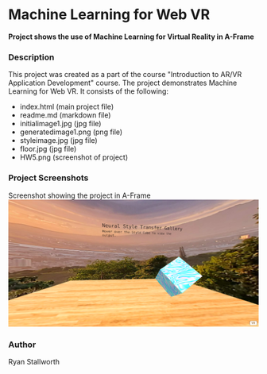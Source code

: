 # Machine Learning for Web VR

**Project shows the use of Machine Learning for Virtual Reality in A-Frame**


### **Description**
This project was created as a part of the course "Introduction to AR/VR Application Development" course. The project demonstrates Machine Learning for Web VR. It consists of the following:
- index.html (main project file) 
- readme.md (markdown file)
- initialimage1.jpg (jpg file)
- generatedimage1.png (png file)
- styleimage.jpg (jpg file)
- floor.jpg (jpg file)
- HW5.png (screenshot of project)

### **Project Screenshots**
Screenshot showing the project in A-Frame
![Project](https://github.com/Mystophicles/ECT4900/raw/main/HW5/HW5.PNG)

### **Author**
Ryan Stallworth


